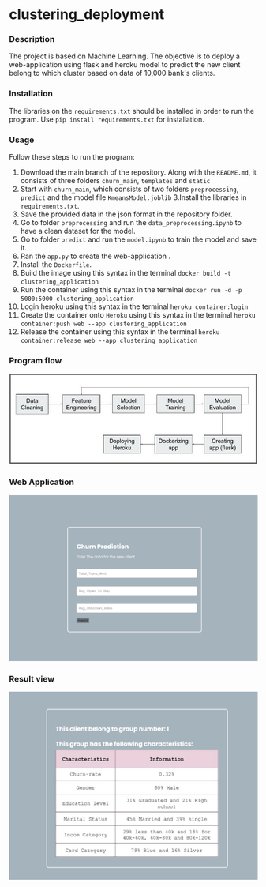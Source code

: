 # clustering_deployment


### Description  

The project is based on Machine Learning. The objective is to deploy a web-application using flask and heroku model to predict the new client belong to which cluster based on data of 10,000 bank's clients.

### Installation
The libraries on the `requirements.txt` should be installed in order to run the program.
Use `pip install requirements.txt` for installation.

### Usage  
Follow these steps to run the program:

1. Download the main branch of the repository. Along with the `README.md`, it consists of three folders `churn_main`, `templates` and `static`
2. Start with `churn_main`, which consists of two folders `preprocessing`,  `predict` and the model file `KmeansModel.joblib`
3.Install the libraries in `requirements.txt`.
4. Save the provided data in the json format in the repository folder.
5. Go to folder `preprocessing` and run the `data_preprocessing.ipynb` to have a clean dataset for the model.
6. Go to folder `predict` and run the `model.ipynb` to train the model and save it.
7. Ran the `app.py` to create the web-application .
8. Install the `Dockerfile`.
9. Build the image using this syntax in the terminal `docker build -t clustering_application` 
10. Run the container using this syntax in the terminal `docker run -d -p 5000:5000 clustering_application`
11. Login heroku using this syntax in the terminal `heroku container:login`
12. Create the container onto `Heroku` using this syntax in the terminal `heroku container:push web --app clustering_application`
13. Release the container  using this syntax in the terminal `heroku container:release web --app clustering_application`

### Program flow  
![flowchart](static/flask-deployment.jpg)

### Web Application 
![webapp](static/clustering_web_application.png)  

### Result view
![webapp](static/clustering_result.png)

